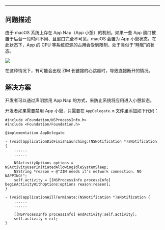<Title>如何处理 macOS 系统上 App Nap（App 小憩）的问题？</Title>



- - -

## 问题描述

由于 macOS 系统上存在 App Nap（App 小憩）的机制，如果一些 App 窗口被置于后台一段时间不用、且窗口完全不可见，macOS 会置为 App 小憩状态。在此状态下，App 的 CPU 等系统资源的占用会受到限制，处于类似于“睡眠”的状态。

<Frame width="512" height="auto" caption=""><Frame width="512" height="auto" caption=""><img src="https://doc-media.zego.im/sdk-doc/Pics/ZIM/macOS/macOS_App_Nap.jpg" /></Frame></Frame>

在这种情况下，有可能会出现 ZIM 长链接的心跳超时，导致连接断开的情况。


## 解决方案

开发者可以通过声明禁用 App Nap 的方式，来防止系统将应用进入小憩状态。

开发者如果需要禁用 App 小憩，只需要在 `AppDelegate.m` 文件里添加如下代码：

```objc
#include <Foundation/NSProcessInfo.h>
#include <Foundation/Foundation.h>

@implementation AppDelegate

- (void)applicationDidFinishLaunching:(NSNotification *)aNotification {
    ......
    ......

    NSActivityOptions options = NSActivityUserInitiatedAllowingIdleSystemSleep;
    NSString *reason = @"ZIM needs it's network connection. NO NAPPING!";
    self.activity = [[NSProcessInfo processInfo] beginActivityWithOptions:options reason:reason];
}

- (void)applicationWillTerminate:(NSNotification *)aNotification {
    ......
    ......
    
    [[NSProcessInfo processInfo] endActivity:self.activity];
    self.activity = nil;
}
```